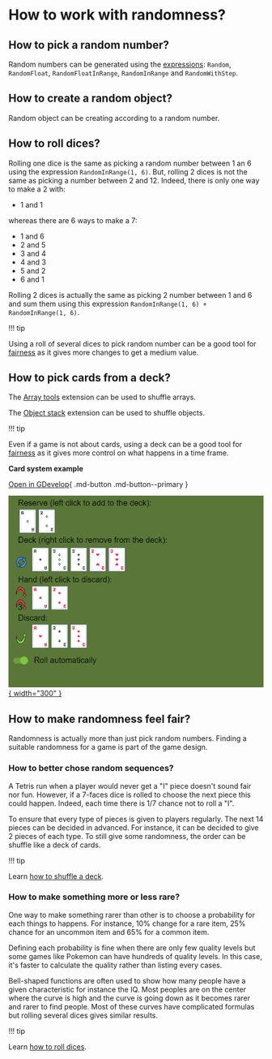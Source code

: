 
# How to work with randomness?

## How to pick a random number?

Random numbers can be generated using the [expressions](/gdevelop5/all-features/expressions/): `Random`, `RandomFloat`, `RandomFloatInRange`, `RandomInRange` and `RandomWithStep`.


## How to create a random object?

Random object can be creating according to a random number. 

<!---
TODO screenshot of events and small example link.
-->


## How to roll dices?

Rolling one dice is the same as picking a random number between 1 an 6 using the expression `RandomInRange(1, 6)`. But, rolling 2 dices is not the same as picking a number between 2 and 12. Indeed, there is only one way to make a 2 with:

- 1 and 1

whereas there are 6 ways to make a 7:

- 1 and 6
- 2 and 5
- 3 and 4
- 4 and 3
- 5 and 2
- 6 and 1

Rolling 2 dices is actually the same as picking 2 number between 1 and 6 and sum them using this expression `RandomInRange(1, 6) + RandomInRange(1, 6)`.

<!---
Create an example that compares visually different way of doing randomness.
Add a side by side comparison between `RandomInRange(1, 6) + RandomInRange(1, 6)` and `RandomInRange(2, 12)` and add a link to the example.
-->

!!! tip

Using a roll of several dices to pick random number can be a good tool for [fairness](#how-to-make-randomness-feel-fair) as it gives more changes to get a medium value.


## How to pick cards from a deck?

The [Array tools](/gdevelop5/extensions/array-tools/) extension can be used to shuffle arrays.

<!---
Add a screenshot of the instruction editor showing the shuffle action.
-->

The [Object stack](/gdevelop5/extensions/object-stack/) extension can be used to shuffle objects.

<!---
Add a screenshot of the instruction editor showing the shuffle action.
-->

!!! tip

Even if a game is not about cards, using a deck can be a good tool for [fairness](#how-to-make-randomness-feel-fair) as it gives more control on what happens in a time frame.

**Card system example**

[Open in GDevelop](https://editor.gdevelop.io/?project=example://card-system){ .md-button .md-button--primary }

[![](card-system-example.png){ width="300" }](https://editor.gdevelop.io/?project=example://card-system)


## How to make randomness feel fair?

Randomness is actually more than just pick random numbers. Finding a suitable randomness for a game is part of the game design.


### How to better chose random sequences?

A Tetris run when a player would never get a "I" piece doesn't sound fair nor fun. However, if a 7-faces dice is rolled to choose the next piece this could happen. Indeed, each time there is 1/7 chance not to roll a "I".

To ensure that every type of pieces is given to players regularly. The next 14 pieces can be decided in advanced. For instance, it can be decided to give 2 pieces of each type. To still give some randomness, the order can be shuffle like a deck of cards.

<!---
Create an example that compares visually different way of doing randomness.
Add a side by side comparison and a link to the example.
-->

!!! tip

Learn [how to shuffle a deck](#how-to-pick-cards-from-a-deck).


### How to make something more or less rare?

One way to make something rarer than other is to choose a probability for each things to happens. For instance, 10% change for a rare item, 25% chance for an uncommon item and 65% for a common item.

Defining each probability is fine when there are only few quality levels but some games like Pokemon can have hundreds of quality levels. In this case, it's faster to calculate the quality rather than listing every cases.

Bell-shaped functions are often used to show how many people have a given characteristic for instance the IQ. Most peoples are on the center where the curve is high and the curve is going down as it becomes rarer and rarer to find people. Most of these curves have complicated formulas but rolling several dices gives similar results.

[](https://en.wikipedia.org/wiki/File%3ADice_sum_central_limit_theorem.svg)

!!! tip

Learn [how to roll dices](#how-to-roll-dices).


